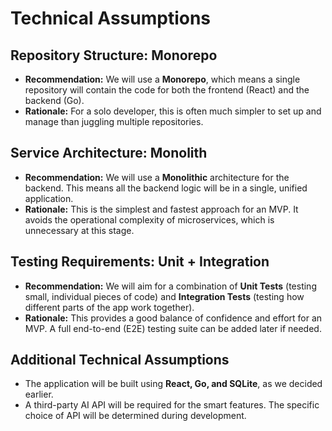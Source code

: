 # Technical Assumptions

## Repository Structure: Monorepo
*   **Recommendation:** We will use a **Monorepo**, which means a single repository will contain the code for both the frontend (React) and the backend (Go).
*   **Rationale:** For a solo developer, this is often much simpler to set up and manage than juggling multiple repositories.

## Service Architecture: Monolith
*   **Recommendation:** We will use a **Monolithic** architecture for the backend. This means all the backend logic will be in a single, unified application.
*   **Rationale:** This is the simplest and fastest approach for an MVP. It avoids the operational complexity of microservices, which is unnecessary at this stage.

## Testing Requirements: Unit + Integration
*   **Recommendation:** We will aim for a combination of **Unit Tests** (testing small, individual pieces of code) and **Integration Tests** (testing how different parts of the app work together).
*   **Rationale:** This provides a good balance of confidence and effort for an MVP. A full end-to-end (E2E) testing suite can be added later if needed.

## Additional Technical Assumptions
*   The application will be built using **React, Go, and SQLite**, as we decided earlier.
*   A third-party AI API will be required for the smart features. The specific choice of API will be determined during development.
